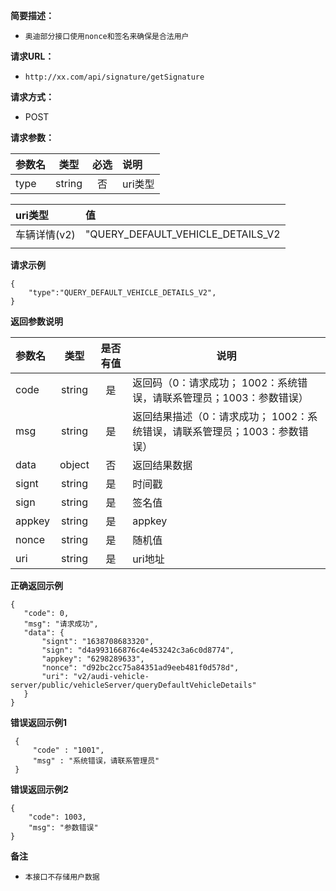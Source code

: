     
**简要描述：** 

- `奥迪部分接口使用nonce和签名来确保是合法用户`
 
**请求URL：**  
- ` http://xx.com/api/signature/getSignature `
  
**请求方式：**
- POST 

**请求参数：**  

|参数名|类型|必选|说明|
|:----     |:----:|:-:|:-----      |
|type     |string|否 |uri类型 |


| uri类型|值|
|:----     |:-----      |
|车辆详情(v2)   |"QUERY_DEFAULT_VEHICLE_DETAILS_V2         |
| ||


**请求示例**
``` 
{
    "type":"QUERY_DEFAULT_VEHICLE_DETAILS_V2",
}
```

**返回参数说明** 

|参数名|类型|是否有值|说明|
|:-------|:----:|:-:|-----|
|code    |string|是 |返回码（0：请求成功； 1002：系统错误，请联系管理员；1003：参数错误）  |
|msg     |string|是 | 返回结果描述（0：请求成功； 1002：系统错误，请联系管理员；1003：参数错误） |
|data    |object|否 | 返回结果数据 |
|signt  |string|是 | 时间戳 |
|sign   |string|是 | 签名值 |
|appkey   |string|是 | appkey |
|nonce   |string|是 | 随机值 |
|uri   |string|是 | uri地址 |

**正确返回示例**
 ``` 
{
    "code": 0,
    "msg": "请求成功",
    "data": {
        "signt": "1638708683320",
        "sign": "d4a993166876c4e453242c3a6c0d8774",
        "appkey": "6298289633",
        "nonce": "d92bc2cc75a84351ad9eeb481f0d578d",
        "uri": "v2/audi-vehicle-server/public/vehicleServer/queryDefaultVehicleDetails"
    }
}
```

**错误返回示例1**
``` 
 { 
     "code" : "1001", 
     "msg" : "系统错误，请联系管理员" 
 } 
```

**错误返回示例2**
``` 
{
    "code": 1003,
    "msg": "参数错误"
}
```

**备注** 
- `本接口不存储用户数据`

